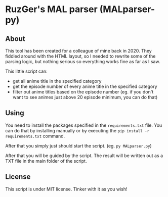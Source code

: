 # RuzGer's MAL parser (MALparser-py)

## About

This tool has been created for a colleague of mine back in 2020. They fiddled around with the HTML layout, so I needed to rewrite some of the parsing logic, but nothing serious so everything works fine as far as I saw.

This little script can:
- get all anime title in the specified category
- get the episode number of every anime title in the specified category
- filter out anime titles based on the episode number (eg. if you don't want to see animes just above 20 episode minimum, you can do that)

## Using

You need to install the packages specified in the `requirements.txt` file. You can do that by installing manually or by executing the `pip install -r requirements.txt` command.

After that you simply just should start the script. (eg. `py MALparser.py`)

After that you will be guided by the script. The result will be written out as a TXT file in the main folder of the script.

## License
This script is under MIT license. Tinker with it as you wish!